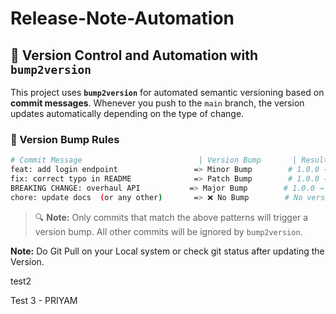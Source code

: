 # Release-Note-Automation

## 🔄 Version Control and Automation with `bump2version`

This project uses **`bump2version`** for automated semantic versioning based on **commit messages**. Whenever you push to the `main` branch, the version updates automatically depending on the type of change.

### 📌 Version Bump Rules

```bash
# Commit Message                          | Version Bump       | Resulting Version
feat: add login endpoint                 => Minor Bump        # 1.0.0 → 1.1.0
fix: correct typo in README              => Patch Bump        # 1.0.0 → 1.0.1
BREAKING CHANGE: overhaul API           => Major Bump        # 1.0.0 → 2.0.0
chore: update docs  (or any other)       => ❌ No Bump        # No version change
```

> 🔍 **Note:** Only commits that match the above patterns will trigger a version bump. All other commits will be ignored by `bump2version`.

**Note:** Do Git Pull on your Local system or check git status after updating the Version.

test2

Test 3 -   PRIYAM
